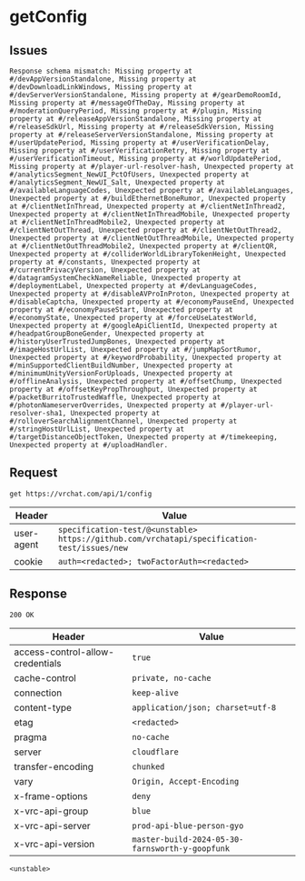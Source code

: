 # getConfig

## Issues
```
Response schema mismatch: Missing property at #/devAppVersionStandalone, Missing property at #/devDownloadLinkWindows, Missing property at #/devServerVersionStandalone, Missing property at #/gearDemoRoomId, Missing property at #/messageOfTheDay, Missing property at #/moderationQueryPeriod, Missing property at #/plugin, Missing property at #/releaseAppVersionStandalone, Missing property at #/releaseSdkUrl, Missing property at #/releaseSdkVersion, Missing property at #/releaseServerVersionStandalone, Missing property at #/userUpdatePeriod, Missing property at #/userVerificationDelay, Missing property at #/userVerificationRetry, Missing property at #/userVerificationTimeout, Missing property at #/worldUpdatePeriod, Missing property at #/player-url-resolver-hash, Unexpected property at #/analyticsSegment_NewUI_PctOfUsers, Unexpected property at #/analyticsSegment_NewUI_Salt, Unexpected property at #/availableLanguageCodes, Unexpected property at #/availableLanguages, Unexpected property at #/buildEthernetBoneRumor, Unexpected property at #/clientNetInThread, Unexpected property at #/clientNetInThread2, Unexpected property at #/clientNetInThreadMobile, Unexpected property at #/clientNetInThreadMobile2, Unexpected property at #/clientNetOutThread, Unexpected property at #/clientNetOutThread2, Unexpected property at #/clientNetOutThreadMobile, Unexpected property at #/clientNetOutThreadMobile2, Unexpected property at #/clientQR, Unexpected property at #/colliderWorldLibraryTokenHeight, Unexpected property at #/constants, Unexpected property at #/currentPrivacyVersion, Unexpected property at #/datagramSystemCheckNameReliable, Unexpected property at #/deploymentLabel, Unexpected property at #/devLanguageCodes, Unexpected property at #/disableAVProInProton, Unexpected property at #/disableCaptcha, Unexpected property at #/economyPauseEnd, Unexpected property at #/economyPauseStart, Unexpected property at #/economyState, Unexpected property at #/forceUseLatestWorld, Unexpected property at #/googleApiClientId, Unexpected property at #/headpatGroupBoneGender, Unexpected property at #/historyUserTrustedJumpBones, Unexpected property at #/imageHostUrlList, Unexpected property at #/jumpMapSortRumor, Unexpected property at #/keywordProbability, Unexpected property at #/minSupportedClientBuildNumber, Unexpected property at #/minimumUnityVersionForUploads, Unexpected property at #/offlineAnalysis, Unexpected property at #/offsetChump, Unexpected property at #/offsetKeyPropThroughput, Unexpected property at #/packetBurritoTrustedWaffle, Unexpected property at #/photonNameserverOverrides, Unexpected property at #/player-url-resolver-sha1, Unexpected property at #/rolloverSearchAlignmentChannel, Unexpected property at #/stringHostUrlList, Unexpected property at #/targetDistanceObjectToken, Unexpected property at #/timekeeping, Unexpected property at #/uploadHandler.
```

## Request
`get https://vrchat.com/api/1/config`

| Header | Value |
| ------ | ----- |
| user-agent | `specification-test/@<unstable> https://github.com/vrchatapi/specification-test/issues/new` |
| cookie | `auth=<redacted>; twoFactorAuth=<redacted>` |


## Response
`200 OK`

| Header | Value |
| ------ | ----- |
| access-control-allow-credentials | `true` |
| cache-control | `private, no-cache` |
| connection | `keep-alive` |
| content-type | `application/json; charset=utf-8` |
| etag | `<redacted>` |
| pragma | `no-cache` |
| server | `cloudflare` |
| transfer-encoding | `chunked` |
| vary | `Origin, Accept-Encoding` |
| x-frame-options | `deny` |
| x-vrc-api-group | `blue` |
| x-vrc-api-server | `prod-api-blue-person-gyo` |
| x-vrc-api-version | `master-build-2024-05-30-farnsworth-y-goopfunk` |

```jsonc
<unstable>
```
